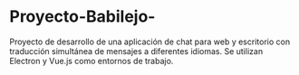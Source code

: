 # Proyecto-Babilejo-
Proyecto de desarrollo de una aplicación de chat para web y escritorio con traducción simultánea de mensajes a diferentes idiomas. Se utilizan Electron y Vue.js como entornos de trabajo.
